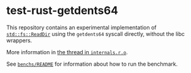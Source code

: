 # test-rust-getdents64

This repository contains an experimental implementation of [`std::fs::ReadDir`]
using the `getdents64` syscall directly, without the libc wrappers.

More information in [the thread in `internals.r.o`].

See [`benchs/README`] for information about how to run the benchmark.

[`benchs/README`]: ./benchs/README.md
[`std::fs::ReadDir`]: https://doc.rust-lang.org/stable/std/fs/struct.ReadDir.html
[the thread in `internals.r.o`]: https://internals.rust-lang.org/t/fs-read-dir-cant-read-directory-entries-with-very-long-names/15447
